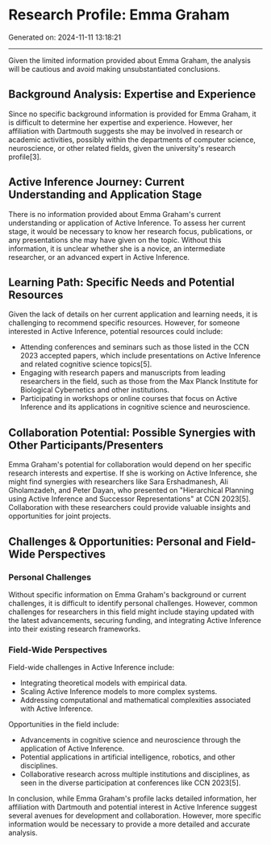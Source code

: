 # Research Profile: Emma Graham

Generated on: 2024-11-11 13:18:21

---

Given the limited information provided about Emma Graham, the analysis will be cautious and avoid making unsubstantiated conclusions.

## Background Analysis: Expertise and Experience
Since no specific background information is provided for Emma Graham, it is difficult to determine her expertise and experience. However, her affiliation with Dartmouth suggests she may be involved in research or academic activities, possibly within the departments of computer science, neuroscience, or other related fields, given the university's research profile[3].

## Active Inference Journey: Current Understanding and Application Stage
There is no information provided about Emma Graham's current understanding or application of Active Inference. To assess her current stage, it would be necessary to know her research focus, publications, or any presentations she may have given on the topic. Without this information, it is unclear whether she is a novice, an intermediate researcher, or an advanced expert in Active Inference.

## Learning Path: Specific Needs and Potential Resources
Given the lack of details on her current application and learning needs, it is challenging to recommend specific resources. However, for someone interested in Active Inference, potential resources could include:
- Attending conferences and seminars such as those listed in the CCN 2023 accepted papers, which include presentations on Active Inference and related cognitive science topics[5].
- Engaging with research papers and manuscripts from leading researchers in the field, such as those from the Max Planck Institute for Biological Cybernetics and other institutions.
- Participating in workshops or online courses that focus on Active Inference and its applications in cognitive science and neuroscience.

## Collaboration Potential: Possible Synergies with Other Participants/Presenters
Emma Graham's potential for collaboration would depend on her specific research interests and expertise. If she is working on Active Inference, she might find synergies with researchers like Sara Ershadmanesh, Ali Gholamzadeh, and Peter Dayan, who presented on "Hierarchical Planning using Active Inference and Successor Representations" at CCN 2023[5]. Collaboration with these researchers could provide valuable insights and opportunities for joint projects.

## Challenges & Opportunities: Personal and Field-Wide Perspectives
### Personal Challenges
Without specific information on Emma Graham's background or current challenges, it is difficult to identify personal challenges. However, common challenges for researchers in this field might include staying updated with the latest advancements, securing funding, and integrating Active Inference into their existing research frameworks.

### Field-Wide Perspectives
Field-wide challenges in Active Inference include:
- Integrating theoretical models with empirical data.
- Scaling Active Inference models to more complex systems.
- Addressing computational and mathematical complexities associated with Active Inference.

Opportunities in the field include:
- Advancements in cognitive science and neuroscience through the application of Active Inference.
- Potential applications in artificial intelligence, robotics, and other disciplines.
- Collaborative research across multiple institutions and disciplines, as seen in the diverse participation at conferences like CCN 2023[5].

In conclusion, while Emma Graham's profile lacks detailed information, her affiliation with Dartmouth and potential interest in Active Inference suggest several avenues for development and collaboration. However, more specific information would be necessary to provide a more detailed and accurate analysis.